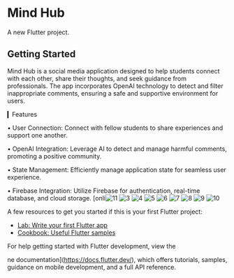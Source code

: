 # Mind Hub

A new Flutter project.

## Getting Started

Mind Hub is a social media application designed to help students connect with each other, share their thoughts, and seek guidance from professionals. The app incorporates OpenAI technology to detect and filter inappropriate comments, ensuring a safe and supportive environment for users.

▎Features

• User Connection: Connect with fellow students to share experiences and support one another.

• OpenAI Integration: Leverage AI to detect and manage harmful comments, promoting a positive community.

• State Management: Efficiently manage application state for seamless user experience.

• Firebase Integration: Utilize Firebase for authentication, real-time database, and cloud storage.
[onli![11](https://github.com/user-attachments/assets/676534e6-8cc9-42ab-b22c-e79e564bccda)
![3](https://github.com/user-attachments/assets/fb267d3a-6fb6-440e-a28d-27cc2f5400ea)
![4](https://github.com/user-attachments/assets/a12da390-eabe-4691-89fb-0f939bd48fd3)
![5](https://github.com/user-attachments/assets/cd83b365-9925-49d1-bedd-5fe0ce2d76f9)
![6](https://github.com/user-attachments/assets/94f350c8-0244-4e58-b5fb-5beff612125c)
![7](https://github.com/user-attachments/assets/19793366-66cc-4686-a7ad-df89f68b31fe)
![8](https://github.com/user-attachments/assets/9e0ec52d-c3de-4538-b442-be6f507de472)
![9](https://github.com/user-attachments/assets/59ae3b2f-5475-45d5-a6a0-71e54fc01f1a)
![10](https://github.com/user-attachments/assets/095dfaaf-e7e5-422a-87eb-3b3cb33487d9)


A few resources to get you started if this is your first Flutter project:

- [Lab: Write your first Flutter app](https://docs.flutter.dev/get-started/codelab)
- [Cookbook: Useful Flutter samples](https://docs.flutter.dev/cookbook)

For help getting started with Flutter development, view the

ne documentation](https://docs.flutter.dev/), which offers tutorials,
samples, guidance on mobile development, and a full API reference.

